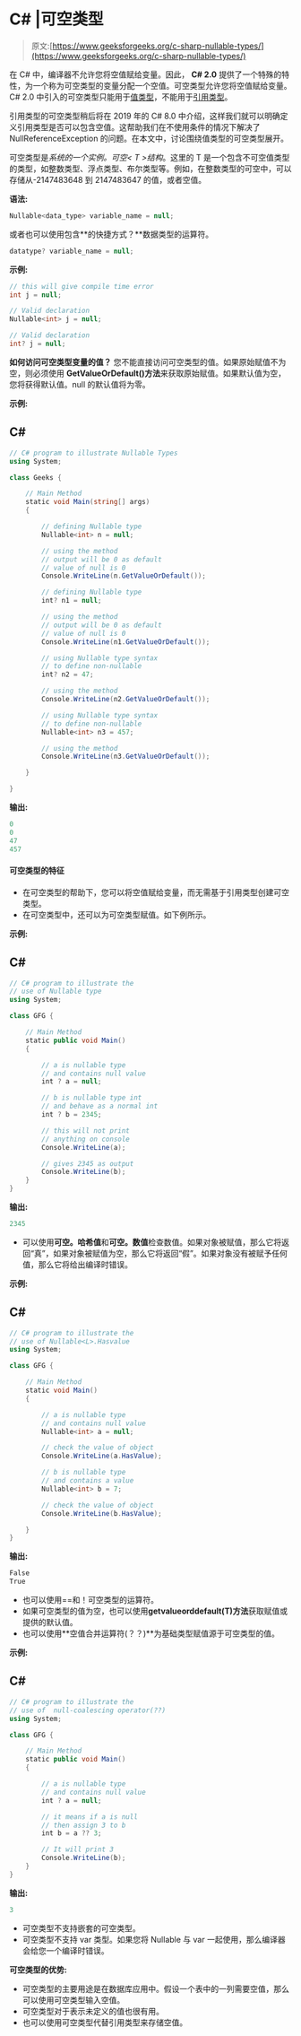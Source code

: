 # C# |可空类型

> 原文:[https://www.geeksforgeeks.org/c-sharp-nullable-types/](https://www.geeksforgeeks.org/c-sharp-nullable-types/)

在 C# 中，编译器不允许您将空值赋给变量。因此， **C# 2.0** 提供了一个特殊的特性，为一个称为可空类型的变量分配一个空值。可空类型允许您将空值赋给变量。C# 2.0 中引入的可空类型只能用于[值类型](https://www.geeksforgeeks.org/c-data-types-2/)，不能用于[引用类型](https://www.geeksforgeeks.org/c-data-types-2/)。

引用类型的可空类型稍后将在 2019 年的 C# 8.0 中介绍，这样我们就可以明确定义引用类型是否可以包含空值。这帮助我们在不使用条件的情况下解决了 NullReferenceException 的问题。在本文中，讨论围绕值类型的可空类型展开。

可空类型是*系统的一个实例。可空< T >结构*。这里的 T 是一个包含不可空值类型的类型，如整数类型、浮点类型、布尔类型等。例如，在整数类型的可空中，可以存储从-2147483648 到 2147483647 的值，或者空值。

**语法:**

```cs
Nullable<data_type> variable_name = null;

```

或者也可以使用包含**的快捷方式？**数据类型的运算符。

```cs
datatype? variable_name = null;

```

**示例:**

```cs
// this will give compile time error
int j = null;           

// Valid declaration
Nullable<int> j = null;   

// Valid declaration
int? j = null;           

```

**如何访问可空类型变量的值？**
您不能直接访问可空类型的值。如果原始赋值不为空，则必须使用 **GetValueOrDefault()方法**来获取原始赋值。如果默认值为空，您将获得默认值。null 的默认值将为零。

**示例:**

## C#

```cs
// C# program to illustrate Nullable Types
using System;

class Geeks {

    // Main Method
    static void Main(string[] args)
    {

        // defining Nullable type
        Nullable<int> n = null;

        // using the method
        // output will be 0 as default
        // value of null is 0
        Console.WriteLine(n.GetValueOrDefault());

        // defining Nullable type
        int? n1 = null;

        // using the method
        // output will be 0 as default
        // value of null is 0
        Console.WriteLine(n1.GetValueOrDefault());

        // using Nullable type syntax
        // to define non-nullable
        int? n2 = 47;

        // using the method
        Console.WriteLine(n2.GetValueOrDefault());

        // using Nullable type syntax
        // to define non-nullable
        Nullable<int> n3 = 457;

        // using the method
        Console.WriteLine(n3.GetValueOrDefault());

    }

}
```

**输出:**

```cs
0
0
47
457

```

#### 可空类型的特征

*   在可空类型的帮助下，您可以将空值赋给变量，而无需基于引用类型创建可空类型。
*   在可空类型中，还可以为可空类型赋值。如下例所示。

**示例:**

## C#

```cs
// C# program to illustrate the
// use of Nullable type
using System;

class GFG {

    // Main Method
    static public void Main()
    {

        // a is nullable type
        // and contains null value
        int ? a = null;

        // b is nullable type int
        // and behave as a normal int
        int ? b = 2345;

        // this will not print
        // anything on console
        Console.WriteLine(a);

        // gives 2345 as output
        Console.WriteLine(b);
    }
}
```

**输出:**

```cs
2345

```

*   可以使用**可空。哈希值**和**可空。数值**检查数值。如果对象被赋值，那么它将返回“真”，如果对象被赋值为空，那么它将返回“假”。如果对象没有被赋予任何值，那么它将给出编译时错误。

**示例:**

## C#

```cs
// C# program to illustrate the
// use of Nullable<L>.Hasvalue
using System;

class GFG {

    // Main Method
    static void Main()
    {

        // a is nullable type
        // and contains null value
        Nullable<int> a = null;

        // check the value of object
        Console.WriteLine(a.HasValue);

        // b is nullable type
        // and contains a value
        Nullable<int> b = 7;

        // check the value of object
        Console.WriteLine(b.HasValue);

    }
}
```

**输出:**

```cs
False
True

```

*   也可以使用==和！可空类型的运算符。
*   如果可空类型的值为空，也可以使用**getvalueorddefault(T)方法**获取赋值或提供的默认值。
*   也可以使用**空值合并运算符(？？)**为基础类型赋值源于可空类型的值。

**示例:**

## C#

```cs
// C# program to illustrate the
// use of  null-coalescing operator(??)
using System;

class GFG {

    // Main Method
    static public void Main()
    {

        // a is nullable type
        // and contains null value
        int ? a = null;

        // it means if a is null
        // then assign 3 to b
        int b = a ?? 3;

        // It will print 3
        Console.WriteLine(b);
    }
}
```

**输出:**

```cs
3

```

*   可空类型不支持嵌套的可空类型。
*   可空类型不支持 var 类型。如果您将 Nullable 与 var 一起使用，那么编译器会给您一个编译时错误。

**可空类型的优势:**

*   可空类型的主要用途是在数据库应用中。假设一个表中的一列需要空值，那么可以使用可空类型输入空值。
*   可空类型对于表示未定义的值也很有用。
*   也可以使用可空类型代替引用类型来存储空值。